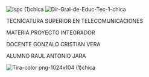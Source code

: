   ![ispc (1)chica](https://github.com/ISPC-TST-PI-I-2024/Raul-Jara/assets/167047352/d52d46de-84c5-4a5d-a778-a833939b2054)             ![Dir-Gral-de-Educ-Tec-1-chica](https://github.com/ISPC-TST-PI-I-2024/Raul-Jara/assets/167047352/44415305-3c5f-41cf-9c93-3e570c74ce29)                          




TECNICATURA SUPERIOR EN TELECOMUNICACIONES


MATERIA PROYECTO INTEGRADOR


DOCENTE GONZALO CRISTIAN VERA


ALUMNO RAUL ANTONIO JARA



 


![Tira-color png-1024x104 (1)chica](https://github.com/ISPC-TST-PI-I-2024/Raul-Jara/assets/167047352/b57c4594-25db-4097-88ba-3e58c7e841f4)




 
